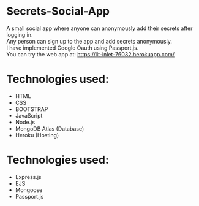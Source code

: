 # Secrets-Social-App
A small social app where anyone can anonymously add their secrets after logging in.<br />
Any person can sign up to the app and add secrets anonymously.<br />
I have implemented Google Oauth using Passport.js.<br />
You can try the web app at: https://lit-inlet-76032.herokuapp.com/ <br />

# Technologies used:

   * HTML
   * CSS 
   * BOOTSTRAP
   * JavaScript
   * Node.js   
   * MongoDB Atlas (Database)
   * Heroku (Hosting)
   
# Technologies used:

   * Express.js
   * EJS
   * Mongoose
   * Passport.js
